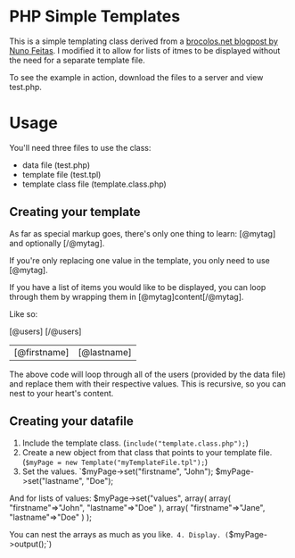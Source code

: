 PHP Simple Templates
====================

This is a simple templating class derived from a [brocolos.net blogpost by Nuno Feitas](http://www.broculos.net/en/article/how-make-simple-html-template-engine-php). I modified it to allow for lists of itmes to be displayed without the need for a separate template file.

To see the example in action, download the files to a server and view test.php.

Usage
=====

You'll need three files to use the class:
* data file (test.php)
* template file (test.tpl)
* template class file (template.class.php)

Creating your template
----------------------

As far as special markup goes, there's only one thing to learn: [@mytag] and optionally [/@mytag].

If you're only replacing one value in the template, you only need to use [@mytag].

If you have a list of items you would like to be displayed, you can loop through them by wrapping them in [@mytag]content[/@mytag].

Like so:

<table>
  [@users]
  <tr>
   <td>[@firstname]</td><td>[@lastname]</td> 
  </tr>
  [/@users]
</table>

The above code will loop through all of the users (provided by the data file) and replace them with their respective values. This is recursive, so you can nest to your heart's content.

Creating your datafile
----------------------

1. Include the template class. (`include("template.class.php");`)
2. Create a new object from that class that points to your template file. (`$myPage = new Template("myTemplateFile.tpl");`)
3. Set the values. 
`$myPage->set("firstname", "John");
  $myPage->set("lastname", "Doe");

  And for lists of values:
  $myPage->set("values", array(
    array(
      "firstname"=>"John",
      "lastname"=>"Doe"
    ),
    array(
      "firstname"=>"Jane",
      "lastname"=>"Doe"
    )
  );

  You can nest the arrays as much as you like.`
4. Display. (`$myPage->output();`)
